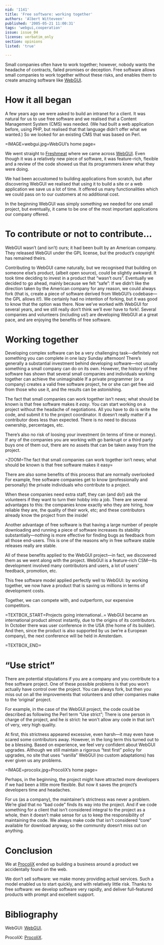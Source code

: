 ```yaml
---
nid: '1141'
title: 'Free software: working together'
authors: 'Albert Witteveen'
published: '2005-05-21 11:00:31'
tags: 'webgui,cooperation'
issue: issue_04
license: verbatim_only
section: opinions
listed: 'true'

---
```

Small companies often have to work together; however, nobody wants the headache of contracts, failed promises or deception. Free software allows small companies to work together without these risks, and enables them to create amazing software like [WebGUI](http://www.webgui.org/).


# How it all began

A few years ago we were asked to build an intranet for a client. It was natural for us to use free software and we realised that a Content Management System (CMS) was needed. (We had built a web application before, using PHP, but realised that that language didn’t offer what we wanted.) So we looked for an existing CMS that was based on Perl.


=IMAGE=webgui.jpg=WebGUI’s home page=

We went straight to [Freshmeat](http://www.freshmeat.net) where we came across [WebGUI](http://www.webgui.org/). Even though it was a relatively new piece of software, it was feature-rich, flexible and a review of the code showed us that its programmers knew what they were doing.

We had been accustomed to building applications from scratch, but after discovering WebGUI we realised that using it to build a site or a web application we save us a lot of time. It offered us many functionalities which we could pass  on to our customers at no additional cost.

In the beginning WebGUI was simply something we needed for one small project, but eventually, it came to be one of the most important applications our company offered.


# To contribute or not to contribute…

WebGUI wasn’t (and isn’t) ours; it had been built by an American company. They released WebGUI under the GPL license, but the product’s copyright has remained theirs.

Contributing to WebGUI came naturally, but we recognised that building on someone else’s product, (albeit open source), could be slightly awkward. It took time deciding to invest in a product that “wasn’t ours”. Eventually we decided to go ahead, mainly because we felt “safe”: If we didn’t like the direction taken by the American company for any reason, we could always fork (that is, create a piece of software derived from WebGUI’s codebase—the GPL allows it!). We certainly had no intention of forking, but it was good to know that the option was there. Now we’ve worked with WebGUI for several years, and we still really don’t think we’ll ever have to fork!. Several companies and volunteers (including us!) are developing WebGUI at a great pace, and are enjoying the benefits of free software.


# Working together

Developing complex software can be a very challenging task—definitely not something you can complete in one lazy Sunday afternoon! There’s generally a substantial investment behind developing software—not usually something a small company can do on its own. However, the history of free software has shown that several small companies and individuals working together can achieve the unimaginable If a private programmer (or a company) creates a valid free software project, he or she can get free aid from those who use it, and the results can be astonishing.

The fact that small companies can work together isn’t news; what should be known is that free software makes it _easy_. You can start working on a project without the headache of negotiations. All you have to do is write the code, and submit it to the project coordinator. It doesn’t really matter if a contributor does less than expected. There is no need to discuss ownership, percentages, etc.

There’s also no risk of loosing your investment (in terms of time or money). If any of the companies you are working with go bankrupt or a third party buys one of them out, there are no assets that can be taken away from the project.


=ZOOM=The fact that small companies can work together isn’t news; what should be known is that free software makes it easy=

There are also some benefits of this process that are normally overlooked For example, free software companies get to know (professionally and personally) the private individuals who contribute to a project.

When these companies need extra staff, they can (and do!) ask the volunteers if they want to turn their hobby into a job. There are several advantages to this: the companies know exactly who they are hiring, how reliable they are, the quality of their work, etc; and these contributors already know the project from the inside!


<!--pagebreak-->


Another advantage of free software is that having a large number of people downloading and running a piece of software increases its stability substantially—nothing is more effective for finding bugs as feedback from all those end-users. This is one of the reasons why in free software stable releases really are stable.

All of these benefits applied to the WebGUI project—in fact, we discovered them as we went along with the project. WebGUI is a feature-rich CSM—Its development involved many contributors and users, a lot of users’ feedback, promotion, etc.

This free software model applied perfectly well to WebGUI: by working together, we now have a product that is saving us millions in terms of development costs.

Together, we can compete with, and outperform, our expensive competitors.

=TEXTBOX_START=Projects going international..=
  WebGUI became an international product almost instantly, due to the origins of its contributors. In October there was user conference in the USA (the home of its builder). And then, since the product is also supported by us (we’re a European company), the next conference will be held in Amsterdam.


=TEXTBOX_END=

# “Use strict”

There are potential stipulations if you are a company and you contribute to a free software project. One of these possible problems is that you won’t actually have control over the project. You can always fork, but then you miss out on all the improvements that volunteers and other companies make to the ‘original’ project.

For example, in the case of the WebGUI project, the code could be described as following the Perl term “Use strict”; There is one person in charge of the project, and he _is_ strict: he won't allow any code in that isn’t of very, very high quality.

At first, this strictness appeared excessive, even harsh—it may even have scared some contributors away. However, in the long term this turned out to be a blessing. Based on experience, we feel very confident about WebGUI upgrades. Although we still maintain a rigorous “test first” policy for upgrades, no site that uses “vanilla” WebGUI (no custom adaptations) has ever given us any problems.


=IMAGE=procolix.jpg=ProcoliX’s home page=

Perhaps, in the beginning, the project might have attracted more developers if we had been a little more flexible. But now it saves the project’s developers time and headaches.

For us (as a company), the maintainer’s strictness was never a problem. We’re glad that no “bad code” finds its way into the project. And if we code something for a client that isn’t considered integral to the project as a whole, then it doesn’t make sense for us to keep the responsibility of maintaining the code. We always make code that isn't considered “core” available for download anyway, so the community doesn’t miss out on anything.


# Conclusion

We at [ProcoliX](http://www.ProcoliX.com) ended up building a business around a product we accidentally found on the web.

We don’t sell software: we make money providing actual services. Such a model enabled us to start quickly, and with relatively little risk. Thanks to free software: we develop software very rapidly, and deliver full-featured products with prompt and excellent support.


# Bibliography

WebGUI: [WebGUI](http://www.plainblack.com/wg).

ProcoliX: [ProcoliX](http://www.procoliX.com).


